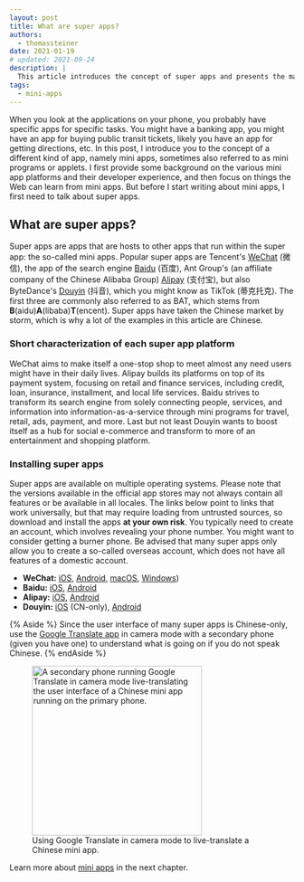 ```yaml
---
layout: post
title: What are super apps?
authors:
  - thomassteiner
date: 2021-01-19
# updated: 2021-09-24
description: |
  This article introduces the concept of super apps and presents the major players.
tags:
  - mini-apps
---
```


When you look at the applications on your phone, you probably have specific apps for specific tasks.
You might have a banking app, you might have an app for buying public transit tickets, likely you
have an app for getting directions, etc. In this post, I introduce you to the concept of a different
kind of app, namely mini apps, sometimes also referred to as mini programs or applets. I first
provide some background on the various mini app platforms and their developer experience, and then
focus on things the Web can learn from mini apps. But before I start writing about mini apps, I
first need to talk about super apps.

## What are super apps?

Super apps are apps that are hosts to other apps that run within the super app: the so-called mini
apps. Popular super apps are Tencent's [WeChat](https://weixin.qq.com/) (微信), the app of the
search engine [Baidu](https://baidu.com/) (百度), Ant Group's (an affiliate company of the Chinese
Alibaba Group) [Alipay](https://www.alipay.com/) (支付宝), but also ByteDance's
[Douyin](https://www.douyin.com/) (抖音), which you might know as TikTok (蒂克托克). The first three
are commonly also referred to as BAT, which stems from **B**(aidu)**A**(libaba)**T**(encent). Super apps have taken the
Chinese market by storm, which is why a lot of the examples in this article are Chinese.

### Short characterization of each super app platform

WeChat aims to make itself a one-stop shop to meet almost any need users might have in their daily
lives. Alipay builds its platforms on top of its payment system, focusing on retail and finance
services, including credit, loan, insurance, installment, and local life services. Baidu strives to
transform its search engine from solely connecting people, services, and information into
information-as-a-service through mini programs for travel, retail, ads, payment, and more. Last but
not least Douyin wants to boost itself as a hub for social e-commerce and transform to more of an
entertainment and shopping platform.

### Installing super apps

Super apps are available on multiple operating systems. Please note that the versions available in
the official app stores may not always contain all features or be available in all locales. The
links below point to links that work universally, but that may require loading from untrusted
sources, so download and install the apps **at your own risk**. You typically need to create an
account, which involves revealing your phone number. You might want to consider getting a burner
phone. Be advised that many super apps only allow you to create a so-called overseas account, which
does not have all features of a domestic account.

- **WeChat:** [iOS](https://apps.apple.com/us/app/wechat/id414478124),
  [Android](https://weixin.qq.com/cgi-bin/readtemplate?uin=&stype=&promote=&fr=&lang=zh_CN&ADTAG=&check=false&t=weixin_download_method&sys=android&loc=weixin,android,web,0),
  [macOS](https://mac.weixin.qq.com/), [Windows](https://pc.weixin.qq.com/))
- **Baidu:** [iOS](https://apps.apple.com/us/app/%E7%99%BE%E5%BA%A6/id382201985),
  [Android](https://play.google.com/store/apps/details?id=com.baidu.searchbox&hl=en)
- **Alipay:** [iOS](https://itunes.apple.com/app/id333206289?mt=8),
  [Android](https://t.alipayobjects.com/L1/71/100/and/alipay_wap_main.apk)
- **Douyin:**
  [iOS](https://itunes.apple.com/cn/app/%E6%8A%96%E9%9F%B3%E7%9F%AD%E8%A7%86%E9%A2%91/id1142110895?l=zh&ls=1&mt=8)
  (CN-only), [Android](http://s.toutiao.com/UsMYE/)

{% Aside %}
Since the user interface of many super apps is Chinese-only, use the
[Google Translate app](https://translate.google.com/intl/en/about/#!#speak-with-the-world) in camera
mode with a secondary phone (given you have one) to understand what is going on if you do not speak Chinese.
{% endAside %}

<figure class="w-figure">
  <img src="google-translate.png" alt="A secondary phone running Google Translate in camera mode live-translating the user interface of a Chinese mini app running on the primary phone." width="300">
  <figcaption class="w-figure">
    Using Google Translate in camera mode to live-translate a Chinese mini app.
  </figcaption>
</figure>

Learn more about [mini apps](http://localhost:8080/what-are-mini-apps/) in the next chapter.
